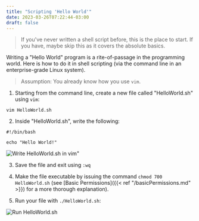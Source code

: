 ```yaml
---
title: "Scripting 'Hello World'"
date: 2023-03-26T07:22:44-03:00
draft: false 
---
```


> If you've never written a shell script before, this is the place to start.  If you have, maybe skip this as it covers the absolute basics.

Writing a "Hello World" program is a rite-of-passage in the programming world.  Here is how to do it in shell scripting (via the command line in an enterprise-grade Linux system).  

> Assumption: You already know how you use `vim`.

1. Starting from the command line, create a new file called "HelloWorld.sh" using `vim`:

``` shell 
vim HelloWorld.sh
```

2. Inside "HelloWorld.sh", write the following:

``` shell
#!/bin/bash 

echo "Hello World!"
```

![Write `HelloWorld.sh` in `vim`"](https://learn-enterprise-linux/images/vimHellWorld.png) 

3. Save the file and exit using `:wq`

4. Make the file executable by issuing the command `chmod 700 HelloWorld.sh` (see [Basic Permissions]({{< ref "/basicPermissions.md" >}}) for a more thorough explanation).

5. Run your file with `./HelloWorld.sh`:

![Run `HelloWorld.sh`](https://learn-enterprise-linux/images/HelloWorld.png)
